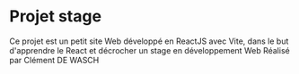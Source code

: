 # Projet stage
Ce projet est un petit site Web développé en ReactJS avec Vite,
dans le but d'apprendre le React et décrocher un stage en développement Web
Réalisé par Clément DE WASCH
